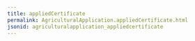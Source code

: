 ```yaml
---
title: appliedCertificate
permalink: AgriculturalApplication.appliedCertificate.html
jsonid: agriculturalapplication_appliedcertificate
---
```

